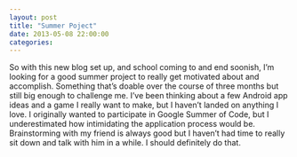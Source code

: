 ```yaml
---
layout: post
title: "Summer Poject"
date: 2013-05-08 22:00:00
categories:
---
```


So with this new blog set up, and school coming to and end soonish, I’m looking for a good summer project to really get motivated about and accomplish. Something that’s doable over the course of three months but still big enough to challenge me. I’ve been thinking about a few Android app ideas and a game I really want to make, but I haven’t landed on anything I love. I originally wanted to participate in Google Summer of Code, but I underestimated how intimidating the application process would be. Brainstorming with my friend is always good but I haven’t had time to really sit down and talk with him in a while. I should definitely do that.